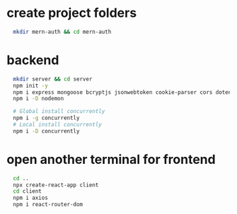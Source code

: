 # create project folders
```sh
  mkdir mern-auth && cd mern-auth
```
# backend
```sh
  mkdir server && cd server
  npm init -y
  npm i express mongoose bcryptjs jsonwebtoken cookie-parser cors dotenv
  npm i -D nodemon

  # Global install concurrently
  npm i -g concurrently
  # Local install concurrently
  npm i -D concurrently
```

# open another terminal for frontend
```sh
  cd ..
  npx create-react-app client
  cd client
  npm i axios
  npm i react-router-dom
```

